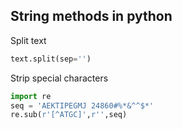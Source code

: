 ## String methods in python
Split text
```python
text.split(sep='')
```
Strip special characters
```python
import re
seq = 'AEKTIPEGMJ 24860#%*&^^$*'
re.sub(r'[^ATGC]',r'',seq)
```
